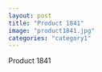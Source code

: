 ```yaml
---
layout: post
title: "Product 1841"
image: "product1841.jpg"
categories: "category1"
---
```

Product 1841
